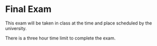 # Final Exam
  
This exam will be taken in class at the time and place scheduled by the university.

There is a three hour time limit to complete the exam.
